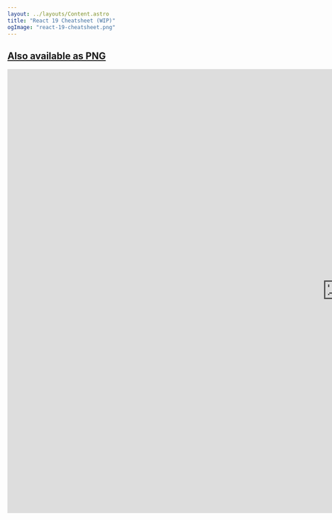 ```yaml
---
layout: ../layouts/Content.astro
title: "React 19 Cheatsheet (WIP)"
ogImage: "react-19-cheatsheet.png"
---
```


<div className="grid place-content-center">
      <h2 className="mb-10 text-center">
      <a href="https://aurorascharff.no/react-19-cheatsheet.png" className="hover:underline decoration-wavy" target="_blank" >Also available as PNG</a>
      </h2>
      <iframe
            src="https://link.excalidraw.com/readonly/CSYYVWwqoHslPeBzuKlz"
            width="1500px"
            height="1000px"
            style="border: none;">
      </iframe>
</div>

